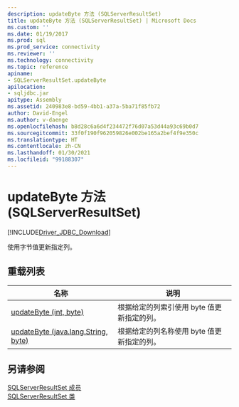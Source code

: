 ```yaml
---
description: updateByte 方法 (SQLServerResultSet)
title: updateByte 方法 (SQLServerResultSet) | Microsoft Docs
ms.custom: ''
ms.date: 01/19/2017
ms.prod: sql
ms.prod_service: connectivity
ms.reviewer: ''
ms.technology: connectivity
ms.topic: reference
apiname:
- SQLServerResultSet.updateByte
apilocation:
- sqljdbc.jar
apitype: Assembly
ms.assetid: 240983e8-bd59-4bb1-a37a-5ba71f85fb72
author: David-Engel
ms.author: v-daenge
ms.openlocfilehash: b8d28c6a6d4f234472f76d07a53d44a93c69b0d7
ms.sourcegitcommit: 33f0f190f962059826e002be165a2bef4f9e350c
ms.translationtype: HT
ms.contentlocale: zh-CN
ms.lasthandoff: 01/30/2021
ms.locfileid: "99188307"
---
```

# <a name="updatebyte-method-sqlserverresultset"></a>updateByte 方法 (SQLServerResultSet)
[!INCLUDE[Driver_JDBC_Download](../../../includes/driver_jdbc_download.md)]

  使用字节值更新指定列。  
  
## <a name="overload-list"></a>重载列表  
  
|名称|说明|  
|----------|-----------------|  
|[updateByte (int, byte)](../../../connect/jdbc/reference/updatebyte-method-int-byte.md)|根据给定的列索引使用 byte 值更新指定的列。|  
|[updateByte (java.lang.String, byte)](../../../connect/jdbc/reference/updatebyte-method-java-lang-string-byte.md)|根据给定的列名称使用 byte 值更新指定的列。|  
  
## <a name="see-also"></a>另请参阅  
 [SQLServerResultSet 成员](../../../connect/jdbc/reference/sqlserverresultset-members.md)   
 [SQLServerResultSet 类](../../../connect/jdbc/reference/sqlserverresultset-class.md)  
  
  
